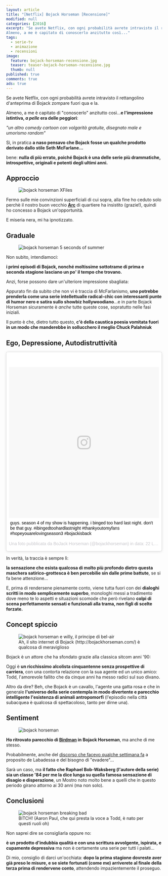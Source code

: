 ```yaml
---
layout: article
title: "[Netflix] Bojack Horseman [Recensione]"
modified: null
categories: [2016]
excerpt: "Se avete Netflix, con ogni probabilità avrete intravisto il rettangolino d'anteprima di Bojack zompare fuori qua e la.
Almeno, a me è capitato di conoscerlo anzitutto così..."
tags:
  - serie-tv
  - animazione
  - recensioni
image: 
  feature: bojack-horseman-recensione.jpg
  teaser: teaser-bojack-horseman-recensione.jpg
  thumb: null
published: true
comments: true
ads: true
---
```


Se avete Netflix, con ogni probabilità avrete intravisto il rettangolino d'anteprima di Bojack zompare fuori qua e la.

Almeno, a me è capitato di "conoscerlo" anzitutto così...**e l'impressione istintiva, _a pelle_ era delle peggiori**:

_"un altro comedy cartoon con volgarità gratuite, disegnato male e umorismo random"_

Sì, in pratica **a naso pensavo che Bojack fosse un qualche prodotto derivato dallo stile Seth McFarlane...**

bene: **nulla di più errato, poiché Bojack è una delle serie più drammatiche, introspettive, originali e potenti degli ultimi anni.**

## Approccio

<figure>
<img src='http://bojackhorseman.com/art/friends/XFiles.jpg' alt='bojack horseman XFiles'>
</figure>

Fermo sulle mie convinzioni superficiali di cui sopra, alla fine ho ceduto solo perchè il nostro buon vecchio [**Arc**](http://www.arcweb.it/) di quartiere ha insistito (grazie!), quindi ho concesso a Bojack un'opportunità.

E miseria nera, mi ha ipnotizzato.

## Graduale

<figure>
<img src='http://bojackhorseman.com/art/friends/5SecondsOfSummer.jpg' alt='bojack horseman 5 seconds of summer'>
</figure>

Non subito, intendiamoci: 

**i primi episodi di Bojack, nonché moltissime sottotrame di prima e seconda stagione lasciano un po' il tempo che trovano.** 

Anzi, forse possono dare un'ulteriore impressione sbagliata:

Appurato fin da subito che non vi è traccia di McFarlanismo, **uno potrebbe prenderla come una serie intellettualle radical-chic con interessanti punte di humor nero e satira sullo showbiz hollywoodiano**...e in parte Bojack Horseman sicuramente è _anche_ tutte queste cose, sopratutto nelle fasi iniziali.

Il punto è che, dietro tutto questo, **c'è della caustica poesia vomitata fuori in un modo che manderebbe in sollucchero il meglio Chuck Palahniuk**

## Ego, Depressione, Autodistruttività

<blockquote class="instagram-media" data-instgrm-captioned data-instgrm-version="7" style=" background:#FFF; border:0; border-radius:3px; box-shadow:0 0 1px 0 rgba(0,0,0,0.5),0 1px 10px 0 rgba(0,0,0,0.15); margin: 1px; max-width:658px; padding:0; width:99.375%; width:-webkit-calc(100% - 2px); width:calc(100% - 2px);"><div style="padding:8px;"> <div style=" background:#F8F8F8; line-height:0; margin-top:40px; padding:50.0% 0; text-align:center; width:100%;"> <div style=" background:url(data:image/png;base64,iVBORw0KGgoAAAANSUhEUgAAACwAAAAsCAMAAAApWqozAAAABGdBTUEAALGPC/xhBQAAAAFzUkdCAK7OHOkAAAAMUExURczMzPf399fX1+bm5mzY9AMAAADiSURBVDjLvZXbEsMgCES5/P8/t9FuRVCRmU73JWlzosgSIIZURCjo/ad+EQJJB4Hv8BFt+IDpQoCx1wjOSBFhh2XssxEIYn3ulI/6MNReE07UIWJEv8UEOWDS88LY97kqyTliJKKtuYBbruAyVh5wOHiXmpi5we58Ek028czwyuQdLKPG1Bkb4NnM+VeAnfHqn1k4+GPT6uGQcvu2h2OVuIf/gWUFyy8OWEpdyZSa3aVCqpVoVvzZZ2VTnn2wU8qzVjDDetO90GSy9mVLqtgYSy231MxrY6I2gGqjrTY0L8fxCxfCBbhWrsYYAAAAAElFTkSuQmCC); display:block; height:44px; margin:0 auto -44px; position:relative; top:-22px; width:44px;"></div></div> <p style=" margin:8px 0 0 0; padding:0 4px;"> <a href="https://www.instagram.com/p/BIKwGICgpT5/" style=" color:#000; font-family:Arial,sans-serif; font-size:14px; font-style:normal; font-weight:normal; line-height:17px; text-decoration:none; word-wrap:break-word;" target="_blank">guys. season 4 of my show is happening. i binged too hard last night. don&#39;t be that guy. #ibingedtoohardlastnight #thankyoutomyfans #hopeyouarelovingseason3 #bojackisback</a></p> <p style=" color:#c9c8cd; font-family:Arial,sans-serif; font-size:14px; line-height:17px; margin-bottom:0; margin-top:8px; overflow:hidden; padding:8px 0 7px; text-align:center; text-overflow:ellipsis; white-space:nowrap;">Una foto pubblicata da BoJack Horseman (@bojackhorseman) in data: <time style=" font-family:Arial,sans-serif; font-size:14px; line-height:17px;" datetime="2016-07-22T15:00:04+00:00">22 Lug 2016 alle ore 08:00 PDT</time></p></div></blockquote> <script async defer src="//platform.instagram.com/en_US/embeds.js"></script>

In verità, la traccia è sempre lì:

**la sensazione che esista qualcosa di molto più profondo dietro questa maschera satirico-grottesca è ben percebilie sin dalle prime battute**, se si fa bene attenzione...

E, prima di rendersene pienamente conto, viene tutta fuori con dei **dialoghi scritti in modo semplicemente superbo**, monologhi messi a tradimento dove meno te lo aspetti e situazioni scomode che però rivelano **colpi di scena perfettamente sensati e funzionali alla trama, non figli di scelte forzate.**

## Concept spiccio

<figure>
<img src='http://bojackhorseman.com/art/friends/Fresh_Prince.jpg' alt='bojack horseman e willy, il principe di bel-air'>
<figcaption>Ah, il sito internet di Bojack (http://bojackhorseman.com/) è qualcosa di meraviglioso</figcaption>
</figure>

Bojack è un attore che ha sfondato grazie alla classica sitcom anni '90: 

Oggi è **un ricchissimo alcolista cinquantenne senza prospettive di carriera**, con una contorta relazione con la sua agente ed un unico amico: Todd, l'amorevole fallito che da cinque anni ha messo radici sul suo divano.

Altro da dire? Beh, che Bojack è un cavallo, l'agente una gatta rosa e che in generale **l'universo della serie contempla in modo divertente e parecchio intelligente l'esistenza di animali antropomorfi** (l'episodio nella città subacquea è qualcosa di spettacoloso, tanto per dirne una).

## Sentiment

<figure>
<img src='http://bojackhorseman.com/art/friends/urkel.jpg' alt='bojack horseman'>
</figure>

**Ho ritrovato parecchio di [Birdman](http://xabacadabra.com/2015/birdman-recensione/) in Bojack Horseman**, ma anche di me stesso.

Probabilmente, anche del [discorso che facevo qualche settimana fa](http://xabacadabra.com/2016/evasione/) a proposito de Labadessa e del bisogno di "evadere"...

Sarà un caso, ma **il fatto che Raphael Bob-Waksberg (l'autore della serie) sia un classe '84 per me la dice lunga su quella famosa sensazione di disagio e disperazione**, un Mostro noto molto bene a quelli che in questo periodo girano attorno ai 30 anni (ma non solo).

## Conclusioni

<figure>
<img src='https://67.media.tumblr.com/afd516a71ab04664f50b5fdaefdf8446/tumblr_nbvbs5f4m11tqsqkoo1_r2_500.jpg' alt='bojack horseman breaking bad'>
<figcaption>BITCH! (Aaron Paul, che qui presta la voce a Todd, è nato per questi ruoli oh) </figcaption>
</figure>

Non saprei dire se consigliarla oppure no: 

**è un prodotto d'indubbia qualità e con una scrittura avvolgente, ispirata, e cupamente depressiva** ma non è certamente una serie per tutti i palati...

Di mio, consiglio di darci un'occhiata: **dopo la prima stagione dovreste aver già preso le misure, e se siete fortunati (come me) arriverete al finale della terza prima di rendervene conto**, attendendo impazientemente il proseguo.